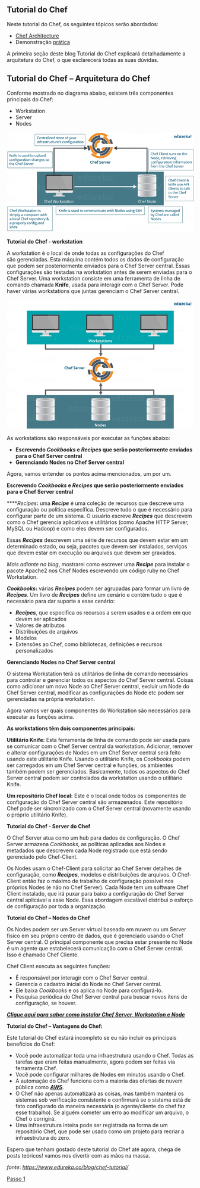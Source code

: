 **Tutorial do Chef**
-----------------

Neste tutorial do Chef, os seguintes tópicos serão abordados:

* [Chef Architecture](#chef_architecture)
* Demonstração [prática](#hands_on)

A primeira seção deste blog Tutorial do Chef explicará detalhadamente a arquitetura do Chef, o que esclarecerá todas as suas dúvidas.

**Tutorial do Chef – Arquitetura do Chef**
-------------------------------------

Conforme mostrado no diagrama abaixo, existem três componentes principais do Chef:

* Workstation
* Server
* Nodes

![chef-architeture](images/chef-00-01.png)

**Tutorial do Chef - workstation**

A workstation é o local de onde todas as configurações do Chef são gerenciadas. Esta máquina contém todos os dados de configuração que podem ser posteriormente enviados para o Chef Server central. Essas configurações são testadas na workstation antes de serem enviadas para o Chef Server. Uma workstation consiste em uma ferramenta de linha de comando chamada **Knife**, usada para interagir com o Chef Server. Pode haver várias workstations que juntas gerenciam o Chef Server central.

![chef-architeture](images/chef-00-02.png)

As workstations são responsáveis por executar as funções abaixo:

* **Escrevendo _Cookbooks_ e **_Recipes_** que serão posteriormente enviados para o Chef Server central**
* **Gerenciando Nodes no Chef Server central**

Agora, vamos entender os pontos acima mencionados, um por um.

**Escrevendo _Cookbooks_ e **_Recipes_** que serão posteriormente enviados para o Chef Server central**

****_Recipes_**:** uma **_Recipe_** é uma coleção de recursos que descreve uma configuração ou política específica. Descreve tudo o que é necessário para configurar parte de um sistema. O usuário escreve **_Recipes_** que descrevem como o Chef gerencia aplicativos e utilitários (como Apache HTTP Server, MySQL ou Hadoop) e como eles devem ser configurados.

Essas **_Recipes_** descrevem uma série de recursos que devem estar em um determinado estado, ou seja, pacotes que devem ser instalados, serviços que devem estar em execução ou arquivos que devem ser gravados.

_Mais adiante no blog_, mostrarei como escrever uma **_Recipe_** para instalar o pacote Apache2 nos Chef Nodes escrevendo um código ruby no Chef Workstation.

**_Cookbooks_:** várias **_Recipes_** podem ser agrupadas para formar um livro de **_Recipes_**. Um livro de **_Recipes_** define um cenário e contém tudo o que é necessário para dar suporte a esse cenário:

* **_Recipes_**, que especifica os recursos a serem usados e a ordem em que devem ser aplicados
* Valores de atributos
* Distribuições de arquivos
*   Modelos
* Extensões ao Chef, como bibliotecas, definições e recursos personalizados

**Gerenciando Nodes no Chef Server central**

O sistema Workstation terá os utilitários de linha de comando necessários para controlar e gerenciar todos os aspectos do Chef Server central. Coisas como adicionar um novo Node ao Chef Server central, excluir um Node do Chef Server central, modificar as configurações do Node etc podem ser gerenciadas na própria workstation.

Agora vamos ver quais componentes do Workstation são necessários para executar as funções acima.

**As workstations têm dois componentes principais:**

**Utilitário Knife:** Esta ferramenta de linha de comando pode ser usada para se comunicar com o Chef Server central da workstation. Adicionar, remover e alterar configurações de Nodes em um Chef Server central será feito usando este utilitário Knife. Usando o utilitário Knife, os _Cookbooks_ podem ser carregados em um Chef Server central e funções, os ambientes também podem ser gerenciados. Basicamente, todos os aspectos do Chef Server central podem ser controlados da workstation usando o utilitário Knife.

**Um repositório Chef local:** Este é o local onde todos os componentes de configuração do Chef Server central são armazenados. Este repositório Chef pode ser sincronizado com o Chef Server central (novamente usando o próprio utilitário Knife).

**Tutorial do Chef - Server do Chef**

O Chef Server atua como um hub para dados de configuração. O Chef Server armazena _Cookbooks_, as políticas aplicadas aos Nodes e metadados que descrevem cada Node registrado que está sendo gerenciado pelo Chef-Client.

Os Nodes usam o Chef-Client para solicitar ao Chef Server detalhes de configuração, como **_Recipes_**, modelos e distribuições de arquivos. O Chef-Client então faz o máximo de trabalho de configuração possível nos próprios Nodes (e não no Chef Server). Cada Node tem um software Chef Client instalado, que irá puxar para baixo a configuração do Chef Server central aplicável a esse Node. Essa abordagem escalável distribui o esforço de configuração por toda a organização.

**Tutorial do Chef – Nodes do Chef**

Os Nodes podem ser um Server virtual baseado em nuvem ou um Server físico em seu próprio centro de dados, que é gerenciado usando o Chef Server central. O principal componente que precisa estar presente no Node é um agente que estabelecerá comunicação com o Chef Server central. Isso é chamado Chef Cliente.

Chef Client executa as seguintes funções:

* É responsável por interagir com o Chef Server central.
* Gerencia o cadastro inicial do Node no Chef Server central.
* Ele baixa _Cookbooks_ e os aplica no Node para configurá-lo.
* Pesquisa periódica do Chef Server central para buscar novos itens de configuração, se houver.

_**[Clique aqui para saber como instalar Chef Server, Workstation e Node](00-install.md)**_

**Tutorial do Chef – Vantagens do Chef:**

Este tutorial do Chef estará incompleto se eu não incluir os principais benefícios do Chef:

* Você pode automatizar toda uma infraestrutura usando o Chef. Todas as tarefas que eram feitas manualmente, agora podem ser feitas via ferramenta Chef.
* Você pode configurar milhares de Nodes em minutos usando o Chef.
* A automação do Chef funciona com a maioria das ofertas de nuvem pública como [**_AWS_**](https://www.edureka.co/blog/amazon-aws-tutorial/).
* O Chef não apenas automatizará as coisas, mas também manterá os sistemas sob verificação consistente e confirmará se o sistema está de fato configurado da maneira necessária (o agente/cliente do chef faz esse trabalho). Se alguém cometer um erro ao modificar um arquivo, o Chef o corrigirá.
* Uma infraestrutura inteira pode ser registrada na forma de um repositório Chef, que pode ser usado como um projeto para recriar a infraestrutura do zero.

Espero que tenham gostado deste tutorial do Chef até agora, chega de posts teóricos! vamos nos divertir com as mãos na massa.

_fonte_: _https://www.edureka.co/blog/chef-tutorial/_

[Passo 1](01-steps.md)